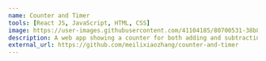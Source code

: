 ```yaml
---
name: Counter and Timer
tools: [React JS, JavaScript, HTML, CSS]
image: https://user-images.githubusercontent.com/41104185/80700531-38b83780-8b21-11ea-9864-b822f01b6aac.png
description: A web app showing a counter for both adding and subtracting, as well as a realtime clock to show local time with the use of useState hook.
external_url: https://github.com/meilixiaozhang/counter-and-timer
---
```

